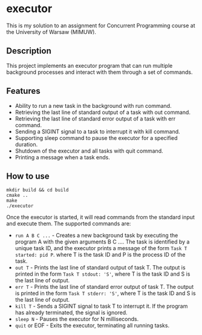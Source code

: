 # executor

This is my solution to an assignment for Concurrent Programming course at the University of Warsaw (MIMUW).

## Description

This project implements an executor program that can run multiple background processes and interact with them through a set of commands.

## Features
- Ability to run a new task in the background with run command.
- Retrieving the last line of standard output of a task with out command.
- Retrieving the last line of standard error output of a task with err command.
- Sending a SIGINT signal to a task to interrupt it with kill command.
- Supporting sleep command to pause the executor for a specified duration.
- Shutdown of the executor and all tasks with quit command.
- Printing a message when a task ends.

## How to use

```
mkdir build && cd build
cmake ..
make
./executor
```

Once the executor is started, it will read commands from the standard input and execute them. The supported commands are:
- ```run A B C ...``` - Creates a new background task by executing the program A with the given arguments B C .... The task is identified by a unique task ID, and the executor prints a message of the form ```Task T started: pid P```. where T is the task ID and P is the process ID of the task.
- ```out T``` - Prints the last line of standard output of task T. The output is printed in the form ```Task T stdout: 'S'```, where T is the task ID and S is the last line of output.
- ```err T``` - Prints the last line of standard error output of task T. The output is printed in the form ```Task T stderr: 'S'```, where T is the task ID and S is the last line of output.
- ```kill T``` - Sends a SIGINT signal to task T to interrupt it. If the program has already terminated, the signal is ignored.
- ```sleep N``` - Pauses the executor for N milliseconds.
- ```quit``` or EOF - Exits the executor, terminating all running tasks.
